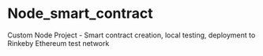 # Node_smart_contract
Custom Node Project - Smart contract creation, local testing, deployment to Rinkeby Ethereum test network
